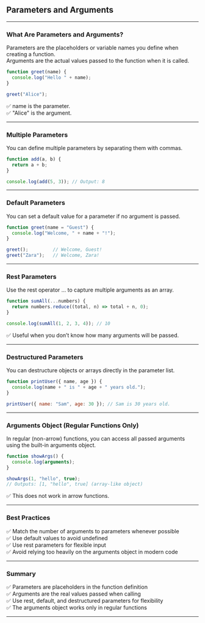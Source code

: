 ## Parameters and Arguments

---

### What Are Parameters and Arguments?

<span class="emphasis">Parameters</span> are the placeholders or variable names you define when creating a function.  
<span class="emphasis">Arguments</span> are the actual values passed to the function when it is called.

```javascript
function greet(name) {
  console.log("Hello " + name);
}

greet("Alice");
```

✅ <span class="codeSnip">name</span> is the parameter.  
✅ <span class="codeSnip">"Alice"</span> is the argument.

---

### Multiple Parameters

You can define multiple parameters by separating them with commas.

```javascript
function add(a, b) {
  return a + b;
}

console.log(add(5, 3)); // Output: 8
```

---

### Default Parameters

You can set a default value for a parameter if no argument is passed.

```javascript
function greet(name = "Guest") {
  console.log("Welcome, " + name + "!");
}

greet();         // Welcome, Guest!
greet("Zara");   // Welcome, Zara!
```

---

### Rest Parameters

Use the rest operator <span class="codeSnip">...</span> to capture multiple arguments as an array.

```javascript
function sumAll(...numbers) {
  return numbers.reduce((total, n) => total + n, 0);
}

console.log(sumAll(1, 2, 3, 4)); // 10
```

✅ Useful when you don’t know how many arguments will be passed.

---

### Destructured Parameters

You can destructure objects or arrays directly in the parameter list.

```javascript
function printUser({ name, age }) {
  console.log(name + " is " + age + " years old.");
}

printUser({ name: "Sam", age: 30 }); // Sam is 30 years old.
```

---

### Arguments Object (Regular Functions Only)

In regular (non-arrow) functions, you can access all passed arguments using the built-in <span class="codeSnip">arguments</span> object.

```javascript
function showArgs() {
  console.log(arguments);
}

showArgs(1, "hello", true);
// Outputs: [1, "hello", true] (array-like object)
```
✅ This does not work in arrow functions.

---

### Best Practices

✅ Match the number of arguments to parameters whenever possible  
✅ Use default values to avoid <span class="codeSnip">undefined</span>  
✅ Use rest parameters for flexible input  
✅ Avoid relying too heavily on the <span class="codeSnip">arguments</span> object in modern code

---

### Summary

✅ <span class="emphasis">Parameters</span> are placeholders in the function definition  
✅ <span class="emphasis">Arguments</span> are the real values passed when calling  
✅ Use rest, default, and destructured parameters for flexibility  
✅ The <span class="codeSnip">arguments</span> object works only in regular functions

---
